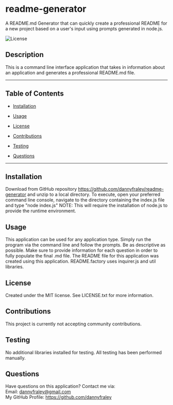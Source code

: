 # readme-generator
A README.md Generator that can quickly create a professional README for a new project based on a user's input using prompts generated in node.js.

![License](https://img.shields.io/badge/LICENSE-MIT-red.svg)

## Description
This is a command line interface application that takes in information about an application and generates a professional README.md file.

<hr>

## Table of Contents 

* [Installation](#installation)

* [Usage](#usage)

* [License](#license)

* [Contributions](#contributions)

* [Testing](#testing)

* [Questions](#questions)

<hr>

## Installation
Download from GitHub repository https://github.com/dannyfraley/readme-generator and unzip to a local directory. To execute, open your preferred command line console, navigate to the directory containing the index.js file and  type "node index.js" NOTE: This will require the installation of node.js to provide the runtime environment.

## Usage
This application can be used for any application type. Simply run the program via the command line and follow the prompts. Be as descriptive as possible. Make sure to provide information for each question in order to fully populate the final .md file. The README file for this application was created using this application. README.factory uses inquirer.js and util libraries.

## License
Created under the MIT license. See LICENSE.txt for more information.

## Contributions
This project is currently not accepting community contributions.

## Testing
No additional libraries installed for testing. All testing has been performed manually.

## Questions
Have questions on this application? Contact me via:<br>
Email: dannyfraley@gmail.com <br>
My GitHub Profile: https://github.com/dannyfraley <br> 
